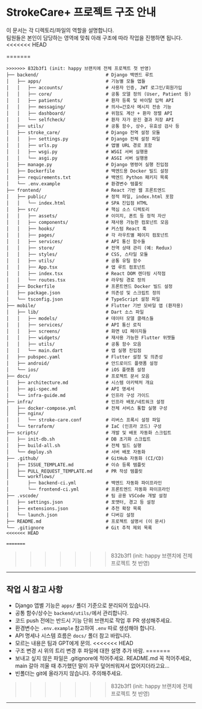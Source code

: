# StrokeCare+ 프로젝트 구조 안내

이 문서는 각 디렉토리/파일의 역할을 설명합니다.  
팀원들은 본인이 담당하는 영역에 맞춰 아래 구조에 따라 작업을 진행하면 됩니다.
<<<<<<< HEAD

=======
``` 
>>>>>>> 832b3f1 (init: happy 브랜치에 전체 프로젝트 첫 반영)
├── backend/                         # Django 백엔드 루트
│   ├── apps/                        # 기능별 모듈 앱들
│   │   ├── accounts/                # 사용자 인증, JWT 로그인/회원가입
│   │   ├── core/                    # 공통 모델 정의 (User, Patient 등)
│   │   ├── patients/                # 환자 등록 및 바이탈 입력 API
│   │   ├── messaging/               # 의사↔간호사 메시지 전송 기능
│   │   ├── dashboard/               # 위험도 계산 + 환자 정렬 API
│   │   └── selfcheck/               # 환자 자가 문진 결과 저장 API
│   ├── utils/                       # 공통 함수, 상수, 유효성 검사 등
│   ├── stroke_care/                 # Django 전역 설정 모듈
│   │   ├── settings.py              # Django 전체 설정 파일
│   │   ├── urls.py                  # 앱별 URL 경로 포함
│   │   ├── wsgi.py                  # WSGI 서버 실행용
│   │   └── asgi.py                  # ASGI 서버 실행용
│   ├── manage.py                    # Django 명령어 실행 진입점
│   ├── Dockerfile                   # 백엔드용 Docker 빌드 설정
│   ├── requirements.txt             # 백엔드 Python 패키지 목록
│   └── .env.example                 # 환경변수 템플릿
├── frontend/                        # React 기반 웹 프론트엔드
│   ├── public/                      # 정적 파일, index.html 포함
│   │   └── index.html               # SPA 진입점 HTML
│   ├── src/                         # 핵심 소스 디렉토리
│   │   ├── assets/                  # 이미지, 폰트 등 정적 자산
│   │   ├── components/              # 재사용 가능한 컴포넌트 모음
│   │   ├── hooks/                   # 커스텀 React 훅
│   │   ├── pages/                   # 각 라우트별 페이지 컴포넌트
│   │   ├── services/                # API 통신 함수들
│   │   ├── store/                   # 전역 상태 관리 (예: Redux)
│   │   ├── styles/                  # CSS, 스타일 모듈
│   │   ├── utils/                   # 공통 유틸 함수
│   │   ├── App.tsx                  # 앱 루트 컴포넌트
│   │   ├── index.tsx                # React DOM 렌더링 시작점
│   │   └── routes.tsx               # 라우팅 경로 정의
│   ├── Dockerfile                   # 프론트엔드 Docker 빌드 설정
│   ├── package.json                 # 의존성 및 스크립트 정의
│   └── tsconfig.json                # TypeScript 설정 파일
├── mobile/                          # Flutter 기반 모바일 앱 (환자용)
│   ├── lib/                         # Dart 소스 파일
│   │   ├── models/                  # 데이터 모델 클래스들
│   │   ├── services/                # API 통신 로직
│   │   ├── screens/                 # 화면 UI 페이지들
│   │   ├── widgets/                 # 재사용 가능한 Flutter 위젯들
│   │   ├── utils/                   # 공통 함수 모음
│   │   └── main.dart                # 앱 실행 진입점
│   ├── pubspec.yaml                 # Flutter 설정 및 의존성
│   ├── android/                     # 안드로이드 플랫폼 설정
│   └── ios/                         # iOS 플랫폼 설정
├── docs/                            # 프로젝트 문서 모음
│   ├── architecture.md              # 시스템 아키텍처 개요
│   ├── api-spec.md                  # API 명세서
│   └── infra-guide.md               # 인프라 구성 가이드
├── infra/                           # 인프라 배포/네트워크 설정
│   ├── docker-compose.yml           # 전체 서비스 통합 실행 구성
│   ├── nginx/
│   │   └── stroke-care.conf         # 리버스 프록시 설정 파일
│   └── terraform/                   # IaC (인프라 코드) 구성
├── scripts/                         # 개발 및 배포 자동화 스크립트
│   ├── init-db.sh                   # DB 초기화 스크립트
│   ├── build-all.sh                 # 전체 빌드 실행
│   └── deploy.sh                    # 서버 배포 자동화
├── .github/                         # GitHub 자동화 (CI/CD)
│   ├── ISSUE_TEMPLATE.md            # 이슈 등록 템플릿
│   ├── PULL_REQUEST_TEMPLATE.md     # PR 작성 템플릿
│   └── workflows/
│       ├── backend-ci.yml           # 백엔드 자동화 파이프라인
│       └── frontend-ci.yml          # 프론트엔드 자동화 파이프라인
├── .vscode/                         # 팀 공용 VSCode 개발 설정
│   ├── settings.json                # 포맷터, 경고 등 설정
│   ├── extensions.json              # 추천 확장 목록
│   └── launch.json                  # 디버깅 설정
├── README.md                        # 프로젝트 설명서 (이 문서)
└── .gitignore                       # Git 추적 제외 목록
<<<<<<< HEAD

=======
``` 
>>>>>>> 832b3f1 (init: happy 브랜치에 전체 프로젝트 첫 반영)
---

## 작업 시 참고 사항

- Django 앱별 기능은 `apps/` 폴더 기준으로 분리되어 있습니다.
- 공통 함수/상수는 `backend/utils/`에서 관리합니다.
- 코드 push 전에는 반드시 기능 단위 브랜치로 작업 후 PR 생성해주세요. 
- 환경변수는 `.env.example` 참고하여 `.env` 따로 생성해야 합니다. 
- API 명세나 시스템 흐름은 `docs/` 폴더 참고 바랍니다.
- 모르는 내용은 팀과 GPT에게 문의.
<<<<<<< HEAD
- 구조 변경 시 위의 트리 변경 후 파일에 대한 설명 추가 바람.
=======
- 보내고 싶지 않은 파일은 .gitignore에 적어주세요. README.md 꼭 적어주세요, main 갈아 끼울 때 추가했던 말이 자꾸 덮어씌워져서 없어지더라고요...
- 빈폴더는 git에 올라가지 않습니다. 주의해주세요.
>>>>>>> 832b3f1 (init: happy 브랜치에 전체 프로젝트 첫 반영)

---
